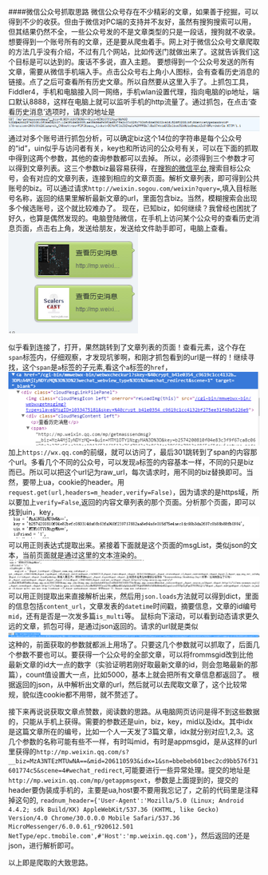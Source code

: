 ####微信公众号抓取思路
微信公众号存在不少精彩的文章，如果善于挖掘，可以得到不少的收获。但由于微信对PC端的支持并不友好，虽然有搜狗搜索可以用，但其结果仍然不全，一些公众号发的不是文章类型的只是一段话，搜狗就不收录。想要得到一个账号所有的文章，还是要从爬虫着手。网上对于微信公众号文章爬取的方法几乎没有介绍，不过有几个网站，比如传送门就做出来了。这就告诉我们这个目标是可以达到的。废话不多说，直入主题。
要想得到一个公众号发送的所有文章，需要从微信手机端入手。点击公众号右上角小人图标，会有查看历史消息的链接。点了之后可查看所有历史文章。所以自然要从这里入手了。上抓包工具，Fiddler4，手机和电脑接入同一网络，手机wlan设置代理，指向电脑的ip地址，端口默认8888，这样在电脑上就可以监听手机的http流量了。通过抓包，在点击‘查看历史消息’选项时，请求的地址是
![抓包1](./img/wechat/1.png)
通过对多个账号进行抓包分析，可以确定biz这个14位的字符串是每个公众号的“id”，uin似乎与访问者有关，key也和所访问的公众号有关，可以在下面的抓取中得到这两个参数，其他的查询参数都可以去掉。
所以，必须得到三个参数才可以得到文章列表。这三个参数biz最容易获得，在[搜狗的微信平台](http://weixin.sogou.com/),搜索目标公众号，会有对应的文章列表，连接到相应的文章页面。解析文章列表，即可得到公共账号的biz。可以通过请求`http://weixin.sogou.com/weixin?query=`,填入目标账号名称，返回的结果里解析最新文章的url，里面包含biz。当然，模糊搜索会出现多个候选账号，这个就比较难办了。
现在，已知biz，如何继续？我曾经也困扰了好久，也算是偶然发现的。电脑登陆微信，在手机上访问某个公众号的查看历史消息页面，点击右上角，发送给朋友，发送给文件助手即可，电脑上查看。
![如图](./img/wechat/2.png)

似乎看到连接了，打开，果然跳转到了文章列表的页面！查看元素，这个存在`span`标签内，仔细观察，才发现坑爹啊，和刚才抓包看到的url是一样的！继续寻找，这个`span`是`a`标签的子元素,看这个`a`标签的`href`，![a](./img/wechat/4.png)
加上`https://wx.qq.com`的前缀，就可以访问了，最后301跳转到了span的内容那个url。多看几个不同的公众号，可以发现`a`标签的内容基本一样，不同的只是biz而已。所以可以把这个url记为raw_url，每次请求时，用不同的biz替换即可。当然，要带上ua，cookie的header。用`request.get(url,headers=m_header,verify=False)`，因为请求的是https域，所以要加上`verify=False`,返回的内容文章列表的那个页面。分析那个页面，即可以找到uin，key，
![uin](./img/wechat/5.png)
可以用正则表达式提取出来。紧接着下面就是这个页面的msgList，类似json的文本，当前页面就是通过这里的文本渲染的。
![msglist](./img/wechat/6.png)
可以用正则提取出来直接解析出来，然后用`json.loads`方法就可以得到dict，里面的信息包括`content_url`，文章发表的`datetime`时间戳，摘要信息，文章的id编号`mid`，还有是否是一次发多篇`is_multi`等。
鼠标向下滚动，可以看到动态请求更久远的文章，抓包可得，是通过json返回的。请求的url就是类似
![json](./img/wechat/7.png)
这种的，前面获取的参数就都派上用场了。只要这几个参数就可以抓取了，后面几个参数不要也可以。要获得一个公众号的全部文章，可以将frommsgid改到比他最新文章的id大一点的数字（实验证明若刚好取最新文章的id，则会忽略最新的那篇），count值设置大一点，比如5000，基本上就会把所有文章信息都返回了。
根据返回的json，从中解析出文章的url，然后就可以去爬取文章了，这个比较常规，貌似连cookie都不用带，就不赘述了。

接下来再说说获取文章点赞数，阅读数的思路。从电脑网页访问是得不到这些数据的，只能从手机上获得。需要的参数还是uin，biz，key，mid以及idx。其中idx是这篇文章所在的编号，比如一个人一天发了3篇文章，idx就分别对应1,2,3。这几个参数的名称可能有些不一样，有时叫mid，有时是appmsgid，是从这样的url里获得的`http://mp.weixin.qq.com/s?__biz=MzA3NTEzMTUwNA==&mid=206110593&idx=1&sn=bbebeb601bec2cd9bb576f31601774c5&scene=4#wechat_redirect`,可能要进行一些异常处理。提交的地址是`http://mp.weixin.qq.com/mp/getappmsgext`，参数是上面提到的，提交的header要伪装成手机的，主要是ua,host要不要用我忘记了，之前的代码里是注释掉这句的,
`readnum_header={'User-Agent':'Mozilla/5.0 (Linux; Android 4.4.2; sdk Build/KK) AppleWebKit/537.36 (KHTML, like Gecko) Version/4.0 Chrome/30.0.0.0 Mobile Safari/537.36 MicroMessenger/6.0.0.61_r920612.501 NetType/epc.tmobile.com',#'Host':'mp.weixin.qq.com'}`，然后返回的还是json，进行解析即可。

以上即是爬取的大致思路。